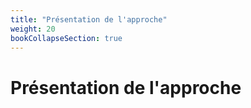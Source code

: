 ```yaml
---
title: "Présentation de l'approche"
weight: 20
bookCollapseSection: true
---
```


# Présentation de l'approche
